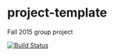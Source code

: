 # project-template
Fall 2015 group project

[![Build Status](https://travis-ci.org/berkeley-stat159/project-beta.svg?branch=master)](https://travis-ci.org/berkeley-stat159/project-beta)